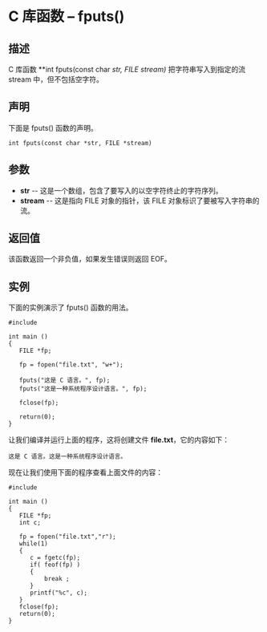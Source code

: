 # C 库函数 – fputs()


## 描述

C 库函数 **int fputs(const char *str, FILE *stream)** 把字符串写入到指定的流 stream 中，但不包括空字符。

## 声明

下面是 fputs() 函数的声明。

    int fputs(const char *str, FILE *stream)

## 参数

* **str** \-- 这是一个数组，包含了要写入的以空字符终止的字符序列。
* **stream** \-- 这是指向 FILE 对象的指针，该 FILE 对象标识了要被写入字符串的流。

## 返回值

该函数返回一个非负值，如果发生错误则返回 EOF。

## 实例

下面的实例演示了 fputs() 函数的用法。

    #include 

    int main ()
    {
       FILE *fp;

       fp = fopen("file.txt", "w+");

       fputs("这是 C 语言。", fp);
       fputs("这是一种系统程序设计语言。", fp);

       fclose(fp);

       return(0);
    }

让我们编译并运行上面的程序，这将创建文件 **file.txt**，它的内容如下：

    这是 C 语言。这是一种系统程序设计语言。

现在让我们使用下面的程序查看上面文件的内容：

    #include 

    int main ()
    {
       FILE *fp;
       int c;

       fp = fopen("file.txt","r");
       while(1)
       {
          c = fgetc(fp);
          if( feof(fp) )
          {
              break ;
          }
          printf("%c", c);
       }
       fclose(fp);
       return(0);
    }
